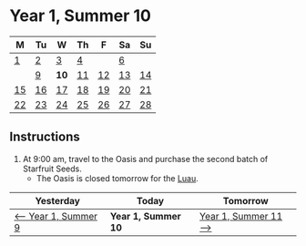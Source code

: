 # Year 1, Summer 10

| M                          | Tu                        | W                         | Th                        | F                         | Sa                        | Su                        |
| -------------------------- | ------------------------- | ------------------------- | ------------------------- |-------------------------- | ------------------------- | ------------------------- |
| [1](year-1-summer-1.md)    | [2](year-1-summer-2.md)   | [3](year-1-summer-3.md)   | [4](year-1-summer-4.md)   |                           | [6](year-1-summer-6.md)   |                           |
|                            | [9](year-1-summer-9.md)   | **10**                    | [11](year-1-summer-11.md) | [12](year-1-summer-12.md) | [13](year-1-summer-13.md) | [14](year-1-summer-14.md) |
| [15](year-1-summer-15.md)  | [16](year-1-summer-16.md) | [17](year-1-summer-17.md) | [18](year-1-summer-18.md) | [19](year-1-summer-19.md) | [20](year-1-summer-20.md) | [21](year-1-summer-21.md) |
| [22](year-1-summer-22.md)  | [23](year-1-summer-23.md) | [24](year-1-summer-24.md) | [25](year-1-summer-25.md) | [26](year-1-summer-26.md) | [27](year-1-summer-27.md) | [28](year-1-summer-28.md) |

## Instructions

1. At 9:00 am, travel to the Oasis and purchase the second batch of Starfruit Seeds.
   - The Oasis is closed tomorrow for the [Luau](https://stardewvalleywiki.com/Luau).

| Yesterday                                   | Today                 | Tomorrow                                    |
| ------------------------------------------- | --------------------- | ------------------------------------------- |
| [⟵ Year 1, Summer 9](year-1-summer-9.md)   | **Year 1, Summer 10** | [Year 1, Summer 11 ⟶](year-1-summer-11.md) |
